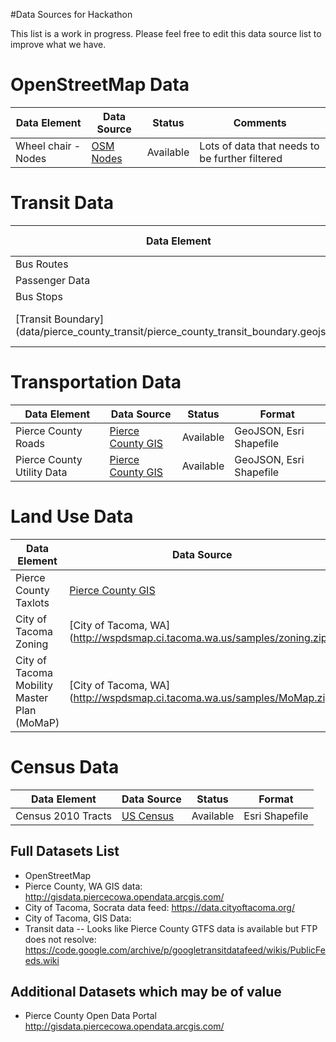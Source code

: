 #Data Sources for Hackathon

This list is a work in progress.  Please feel free to edit this data source list to improve what we have.

# OpenStreetMap Data
| Data Element  | Data Source   | Status   | Comments  |
|---|---|---|---|
| Wheel chair - Nodes  |[OSM Nodes](http://overpass-turbo.eu/s/fCp)   | Available  | Lots of data that needs to be further filtered  |


# Transit Data
| Data Element  | Data Source   | Status   | Comments  |
|---|---|---|---|
| Bus Routes  |   |   |   |
| Passenger Data   |   |   |   |
| Bus Stops | | | |
| [Transit Boundary] (data/pierce_county_transit/pierce_county_transit_boundary.geojson) | Pierce County Transit |  | |

# Transportation Data
| Data Element  | Data Source   | Status   | Format  |
|---|---|---|---|
| Pierce County Roads  | [Pierce County GIS](http://gisdata.piercecowa.opendata.arcgis.com/datasets/69c348eaed60458389f8d5c1fb3e5a1f_0 "Title")  |  Available  | GeoJSON, Esri Shapefile  |
| Pierce County Utility Data   | [Pierce County GIS](http://gisdata.piercecowa.opendata.arcgis.com/datasets?q=Utilities "Utilities")  | Available  | GeoJSON, Esri Shapefile   |


# Land Use Data
| Data Element  | Data Source   | Status   | Format  |
|---|---|---|---|
| Pierce County Taxlots  | [Pierce County GIS](http://gisdata.piercecowa.opendata.arcgis.com/datasets/6ccf2793657c493fa8623676a6dbc653_0)  | Available  | GeoJSON, Esri Shapefile  |
| City of Tacoma Zoning |[City of Tacoma, WA] (http://wspdsmap.ci.tacoma.wa.us/samples/zoning.zip) | Available | Esri Shapefile |
| City of Tacoma Mobility Master Plan (MoMaP) | [City of Tacoma, WA] (http://wspdsmap.ci.tacoma.wa.us/samples/MoMap.zip) | Available | Esri Shapefile

# Census Data
| Data Element  | Data Source   | Status   | Format  |
|---|---|---|---|
| Census 2010 Tracts  | [US Census](http://wspdsmap.ci.tacoma.wa.us/samples/censusblocks2010.zip)  | Available  | Esri Shapefile

## Full Datasets List
- OpenStreetMap
- Pierce County, WA GIS data: http://gisdata.piercecowa.opendata.arcgis.com/
- City of Tacoma, Socrata data feed: https://data.cityoftacoma.org/
- City of Tacoma, GIS Data: 
- Transit data
-- Looks like Pierce County GTFS data is available but FTP does not resolve: https://code.google.com/archive/p/googletransitdatafeed/wikis/PublicFeeds.wiki

## Additional Datasets which may be of value
- Pierce County Open Data Portal http://gisdata.piercecowa.opendata.arcgis.com/
